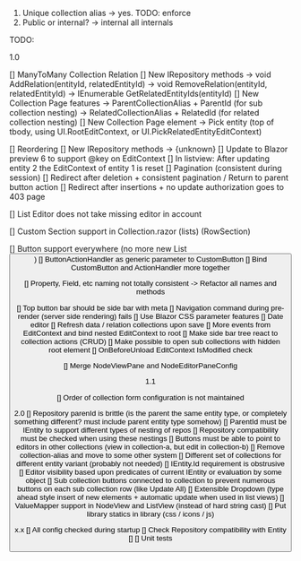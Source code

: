 1. Unique collection alias -> yes. TODO: enforce
2. Public or internal? -> internal all internals 

TODO:

1.0

[] ManyToMany Collection Relation
    [] New IRepository methods
        -> void AddRelation<RelatedEntityType>(entityId, relatedEntityId)
        -> void RemoveRelation<RelatedEntityType>(entityId, relatedEntityId)
        -> IEnumerable<object> GetRelatedEntityIds<RelatedEntityType>(entityId)
    [] New Collection Page features
        -> ParentCollectionAlias + ParentId (for sub collection nesting)
        -> RelatedCollectionAlias + RelatedId (for related collection nesting)
    [] New Collection Page element
        -> Pick entity (top of tbody, using UI.RootEditContext, or UI.PickRelatedEntityEditContext)

[] Reordering
    [] New IRepository methods
        -> {unknown}
    [] Update to Blazor preview 6 to support @key on EditContext
        [] In listview: After updating entity 2 the EditContext of entity 1 is reset
    [] Pagination (consistent during session)
        [] Redirect after deletion + consistent pagination / Return to parent button action
        [] Redirect after insertions + no update authorization goes to 403 page

[] List Editor does not take missing editor in account

[] Custom Section support in Collection.razor (lists) (RowSection)

[] Button support everywhere (no more new List<Button>)
    [] ButtonActionHandler as generic parameter to CustomButton
    [] Bind CustomButton and ActionHandler more together

[] Property, Field, etc naming not totally consistent -> Refactor all names and methods

[] Top button bar should be side bar with meta
[] Navigation command during pre-render (server side rendering) fails
[] Use Blazor CSS parameter features
[] Date editor
[] Refresh data / relation collections upon save
    [] More events from EditContext and bind nested EditContext to root
    [] Make side bar tree react to collection actions (CRUD)
        [] Make possible to open sub collections with hidden root element
    [] OnBeforeUnload EditContext IsModified check

[] Merge NodeViewPane and NodeEditorPaneConfig

1.1

[] Order of collection form configuration is not maintained

2.0
[] Repository parenId is brittle (is the parent the same entity type, or completely something different? must include parent entity type somehow)
    [] ParentId must be IEntity to support different types of nesting of repos
    [] Repository compatibility must be checked when using these nestings
    [] Buttons must be able to point to editors in other collections (view in collection-a, but edit in collection-b)
    [] Remove collection-alias and move to some other system
[] Different set of collections for different entity variant (probably not needed)
[] IEntity.Id requirement is obstrusive
[] Editor visibility based upon predicates of current IEntity or evaluation by some object
[] Sub collection buttons connected to collection to prevent numerous buttons on each sub collection row (like Update All)
[] Extensible Dropdown (type ahead style insert of new elements + automatic update when used in list views)
[] ValueMapper support in NodeView and ListView (instead of hard string cast)
[] Put library statics in library (css / icons / js)

x.x
[] All config checked during startup
    [] Check Repository compatibility with Entity
    []
[] Unit tests
